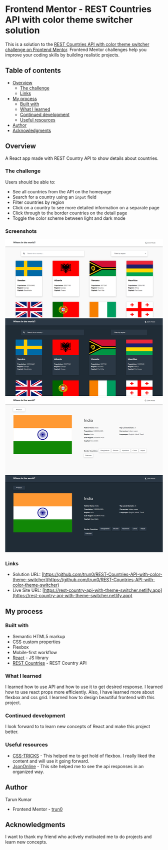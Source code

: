 # Frontend Mentor - REST Countries API with color theme switcher solution

This is a solution to the [REST Countries API with color theme switcher challenge on Frontend Mentor](https://www.frontendmentor.io/challenges/rest-countries-api-with-color-theme-switcher-5cacc469fec04111f7b848ca). Frontend Mentor challenges help you improve your coding skills by building realistic projects. 

## Table of contents

- [Overview](#overview)
  - [The challenge](#the-challenge)
  - [Links](#links)
- [My process](#my-process)
  - [Built with](#built-with)
  - [What I learned](#what-i-learned)
  - [Continued development](#continued-development)
  - [Useful resources](#useful-resources)
- [Author](#author)
- [Acknowledgments](#acknowledgments)


## Overview
A React app made with REST Country API to show details about countries.

### The challenge

Users should be able to:

- See all countries from the API on the homepage
- Search for a country using an `input` field
- Filter countries by region
- Click on a country to see more detailed information on a separate page
- Click through to the border countries on the detail page
- Toggle the color scheme between light and dark mode

### Screenshots

![Home-Light](./screenshots/home-lightmode.png)
![Home-Dark](./screenshots/home-darkmode.png)
![Country-Light](./screenshots/country-lightmode.png)
![Country-Dark](./screenshots/country-darkmode.png)

### Links

- Solution URL: [https://github.com/trun0/REST-Countries-API-with-color-theme-switcher](https://github.com/trun0/REST-Countries-API-with-color-theme-switcher)
- Live Site URL: [https://rest-country-api-with-theme-switcher.netlify.app](https://rest-country-api-with-theme-switcher.netlify.app)

## My process

### Built with

- Semantic HTML5 markup
- CSS custom properties
- Flexbox
- Mobile-first workflow
- [React](https://reactjs.org/) - JS library
- [REST Countries](https://restcountries.com/#api-endpoints-v3.1/) - REST Country API

### What I learned

I learned how to use API and how to use it to get desired response. I learned how to use react props more efficiently. Also, I have learned more about flexbox and css grid. I learned how to design beautiful frontend with this project.

### Continued development

I look forward to to learn new concepts of React and make this project better.

### Useful resources

- [CSS-TRICKS](https://css-tricks.com/snippets/css/a-guide-to-flexbox/) - This helped me to get hold of flexbox. I really liked the content and will use it going forward.
- [JsonOnline](https://jsononline.net/json-formatter) - This site helped me to see the api responses in an organized way.

## Author

Tarun Kumar
- Frontend Mentor - [trun0](https://www.frontendmentor.io/profile/trun0)

## Acknowledgments

I want to thank my friend who actively motivated me to do projects and learn new concepts. 

